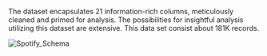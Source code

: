 The dataset encapsulates 21 information-rich columns, meticulously cleaned and primed for analysis. The possibilities for insightful analysis utilizing this dataset are extensive.
This data set consist about 181K records.


![Spotify_Schema](https://github.com/Shouvik078/Spotify-tracks-analysis-2022-23/assets/106507099/bd500f5a-fb59-43eb-9586-c4c8f5b0255e)
